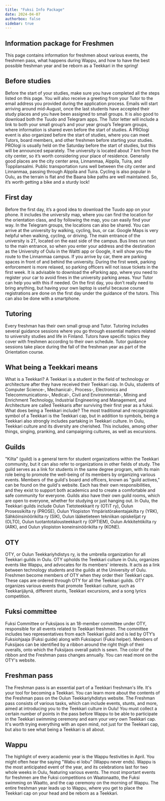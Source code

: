 ```yaml
---
title: "Fuksi Info Package"
date: 2024-04-07
authorbox: false
sidebar: true
---
```


## Information package for Freshmen

This page contains information for freshmen about various events, the freshmen pass, what happens during Wappu, and how to have the best possible freshman year and be reborn as a Teekkari in the spring!

## Before studies

Before the start of your studies, make sure you have completed all the steps listed on this page. You will also receive a greeting from your Tutor to the email address you provided during the application process. Emails will start arriving around mid-August, once the last students have accepted their study places and you have been assigned to small groups. It is also good to download both the Tuudo and Telegram apps. The Tutor letter will include a link to both your small group’s and your year group’s Telegram groups, where information is shared even before the start of studies.
A PROlogi event is also organized before the start of studies, where you can meet Tutors, board members, and other freshmen before starting your studies. PROlogi is usually held on the Saturday before the start of studies, but this will be announced separately.
The university is located about 7 km from the city center, so it’s worth considering your place of residence. Generally good places are the city center area, Linnanmaa, Alppila, Tuira, and Toppilansalmi. Public transportation runs well between the city center and Linnanmaa, passing through Alppila and Tuira. Cycling is also popular in Oulu, as the terrain is flat and the Baana bike paths are well maintained. So, it’s worth getting a bike and a sturdy lock!

## First day

Before the first day, it’s a good idea to download the Tuudo app on your phone. It includes the university map, where you can find the location for the orientation class, and by following the map, you can easily find your way. In the Telegram groups, the locations can also be shared.
You can arrive at the university by walking, cycling, bus, or car. Google Maps is very helpful when walking, cycling, or driving. The main entrance of the university is 2T, located on the east side of the campus. Bus lines run next to the main entrance, so when you enter your address and the destination as the University of Oulu in the Waltti app or Google, it will show you the route to the Linnanmaa campus.
If you arrive by car, there are parking spaces in front of and behind the university. During the first week, parking enforcement is more relaxed, so parking officers will not issue tickets in the first week. It is advisable to download the eParking app, where you need to register your car to avoid fines in the university parking areas. Your Tutor can help you with this if needed.
On the first day, you don’t really need to bring anything, but having your own laptop is useful because course registrations are done on the first day under the guidance of the tutors. This can also be done with a smartphone.

## Tutoring

Every freshman has their own small group and Tutor. Tutoring includes several guidance sessions where you go through essential matters related to university studies and life in Finland. Tutors have specific topics they cover with freshmen according to their own schedule. Tutor guidance sessions take place during the fall of the freshman year as part of the Orientation course.

## What being a Teekkari means

What is a Teekkari? A Teekkari is a student in the field of technology or architecture after they have received their Teekkari cap. In Oulu, students of Computer Science-, Mechanical-, Process-, Electronics and Telecommunications-, Medical-, Civil and Environmental-, Mining and Enrichment Technology, Industrial Engineering and Management, and Architecture are called Teekkaris after surviving their first year as a fuksi.
What does being a Teekkari include? The most traditional and recognizable symbol of a Teekkari is the Teekkari cap, but in addition to symbols, being a Teekkari also strongly includes partaking in Teekkari culture. In Oulu, Teekkari culture and its diversity are cherished. This includes, among other things, singing, pranking, and campaigning cultures, as well as excursions.

## Guilds

"Kilta" (guild) is a general term for student organizations within the Teekkari community, but it can also refer to organizations in other fields of study. The guild serves as a link for students in the same degree program, with its main role being to promote the well-being of its members by organizing various events. Members of the guild's board and officers, known as "guild actives," can be found on the guild's website. Each has their own responsibilities, and they exist to support both academics and to create a comfortable and safe community for everyone. Guilds also have their own guild rooms, which are open to everyone, whether for studying or just hanging out.
In Oulu, the Teekkari guilds include Oulun Tietoteekkarit ry (OTiT ry), Oulun Prosessikilta ry (PROSE), Oulun Yliopiston Ympäristörakentajakilta ry (YRK), Sähköinsinöörikilta ry (SIK), Oulun lääketieteen tekniikan opiskelijat ry (OLTO), Oulun tuotantotalousteekkarit ry (OPTIEM), Oulun Arkkitehtikilta ry (ARK), and Oulun yliopiston koneinsinöörikilta ry (KONE).

## OTY

OTY, or Oulun Teekkariyhdistys ry, is the umbrella organization for all Teekkari guilds in Oulu. OTY upholds the Teekkari culture in Oulu, organizes events like Wappu, and advocates for its members' interests. It acts as a link between technology students and the guilds at the University of Oulu. Freshmen become members of OTY when they order their Teekkari caps. These caps are ordered through OTY for all the Teekkari guilds. OTY organizes various events that promote Teekkari culture, such as Teekkarijäynä, different stunts, Teekkari excursions, and a song lyrics competition.

## Fuksi committee

Fuksi Committee or Fuksijaos is an 18-member committee under OTY, responsible for all events related to Teekkari freshmen. The committee includes two representatives from each Teekkari guild and is led by OTY’s Fuksiohjaaja (Fuksi guide) along with Fuksiapuri (Fuksi helper). Members of Fuksijaos can be identified by a ribbon around the right thigh of their overalls, onto which the Fuksijaos overall patch is sewn. The color of the ribbon and the Freshman pass changes annually. You can read more on the OTY's website.

## Freshman pass

The Freshman pass is an essential part of a Teekkari freshman's life. It's your tool for becoming a Teekkari. You can learn more about the contents of the Freshman pass on the Oulun Teekkariyhdistys website. The Freshman pass consists of various tasks, which can include events, stunts, and more, aimed at introducing you to the Teekkari culture in Oulu! You must collect a certain number of points in the pass before Wappu to be able to participate in the Teekkari swimming ceremony and earn your very own Teekkari cap. It's worth trying everything with an open mind, not just for the Teekkari cap, but also to see what being a Teekkari is all about.

## Wappu

The highlight of every academic year is the Wappu festivities in April. You might often hear the saying "Wabu ei lobu" (Wappu never ends). Wappu is the most anticipated event of the year, and its celebrations last for two whole weeks in Oulu, featuring various events. The most important events for freshmen are the Fuksi competitions on Waatonaatto, the Fuksi swimming on Waatto, and the cap ceremony on the morning of Wappu. The entire freshman year leads up to Wappu, where you get to place the Teekkari cap on your head and be reborn as a Teekkari.
